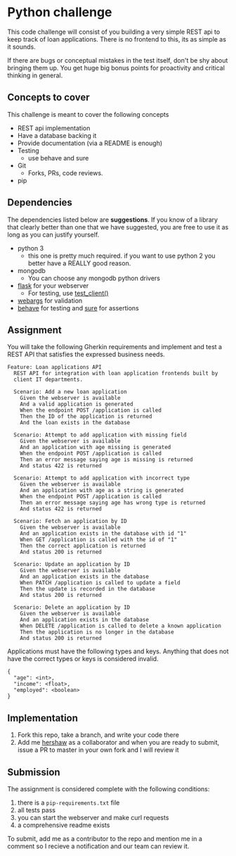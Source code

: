 # Python challenge

This code challenge will consist of you building a very simple
REST api to keep track of loan applications. There is no frontend to this, its as simple as it sounds.

If there are bugs or conceptual mistakes in the test itself, don't
be shy about bringing them up. You get huge big bonus points for
proactivity and critical thinking in general.

## Concepts to cover

This challenge is meant to cover the following concepts

- REST api implementation
- Have a database backing it
- Provide documentation (via a README is enough)
- Testing
    - use behave and sure
- Git
    - Forks, PRs, code reviews.
- pip

## Dependencies

The dependencies listed below are **suggestions**. If you know
of a library that clearly better than one that we have suggested,
you are free to use it as long as you can justify yourself.

- python 3
  - this one is pretty much required. if you want to use python 2
    you better have a REALLY good reason.
- mongodb
    - You can choose any mongodb python drivers
- [flask](http://flask.pocoo.org/) for your webserver
    - For testing, use [test_client()](http://flask.pocoo.org/docs/0.12/testing/)
- [webargs](https://webargs.readthedocs.io/en/latest/) for validation
- [behave](http://pythonhosted.org/behave/) for testing and
  [sure](https://github.com/gabrielfalcao/sure) for assertions

## Assignment

You will take the following Gherkin requirements and implement
and test a REST API that satisfies the expressed business needs.

```
Feature: Loan applications API
  REST API for integration with loan application frontends built by
  client IT departments.

  Scenario: Add a new loan application
    Given the webserver is available
    And a valid application is generated
    When the endpoint POST /application is called
    Then the ID of the application is returned
    And the loan exists in the database
    
  Scenario: Attempt to add application with missing field
    Given the webserver is available
    And an application with age missing is generated
    When the endpoint POST /application is called
    Then an error message saying age is missing is returned
    And status 422 is returned
    
  Scenario: Attempt to add application with incorrect type
    Given the webserver is available
    And an application with age as a string is generated
    When the endpoint POST /application is called
    Then an error message saying age has wrong type is returned
    And status 422 is returned

  Scenario: Fetch an application by ID
    Given the webserver is available
    And an application exists in the database with id "1"
    When GET /application is called with the id of "1"
    Then the correct application is returned
    And status 200 is returned
    
  Scenario: Update an application by ID
    Given the webserver is available
    And an application exists in the database
    When PATCH /application is called to update a field
    Then the update is recorded in the database
    And status 200 is returned
    
  Scenario: Delete an application by ID
    Given the webserver is available
    And an application exists in the database
    When DELETE /application is called to delete a known application
    Then the application is no longer in the database
    And status 200 is returned

```

Applications must have the following types and keys. Anything that
does not have the correct types or keys is considered invalid.

```
{
  "age": <int>,
  "income": <float>,
  "employed": <boolean>
}
```

## Implementation
1. Fork this repo, take a branch, and write your code there
1. Add me [hershaw](https://github.com/hershaw) as a collaborator
  and when you are ready to submit, issue a PR to master in your
  own fork and I will review it
      
## Submission

The assignment is considered complete with the following conditions:

1. there is a `pip-requirements.txt` file
1. all tests pass
1. you can start the webserver and make curl requests
1. a comprehensive readme exists

To submit, add me as a contributor to the repo and mention me in a comment so I recieve a notification and our team can review it.
